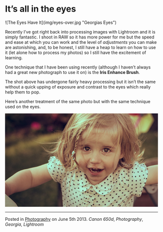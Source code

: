 # It’s all in the eyes

<div class="large-img"> ![The Eyes Have It](img/eyes-over.jpg "Georgias Eyes") </div>

Recently I’ve got right back into processing images with Lightroom and it is simply fantastic.  I shoot in RAW so it has more power for me but the speed and ease at which you can work and the level of _adjustments_ you can make are astonishing, and, to be honest, I still have a heap to learn on how to use it (let alone how to process my photos) so I still have the excitement of learning.

One technique that I have been using recently (although I haven’t always had a great new photograph to use it on) is the __Iris Enhance Brush__.

The shot above has undergone fairly heavy processing but it isn’t the same without a quick upping of exposure and contrast to the eyes which really help them to pop.

Here’s another treatment of the same photo but with the same technique used on the eyes.

![Vintage Eyes](img/eyes-vintage.jpg)

---

Posted in [Photography](../ "Photography") on June 5th 2013.  _Canon 650d_, _Photography_, _Georgia_, _Lightroom_
